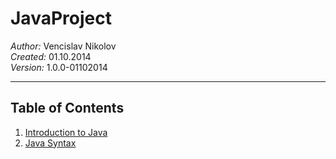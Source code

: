 JavaProject
===========

<em>Author:</em> Vencislav Nikolov<br/>
<em>Created:</em> 01.10.2014<br/>
<em>Version:</em> 1.0.0-01102014</p>

<hr />


<h2>Table of Contents</h2>

1. [Introduction to Java](https://github.com/galants/JavaProject/tree/master/HomeworkIntroductionToJava)
2. [Java Syntax](https://github.com/galants/JavaProject/tree/master/JavaSyntax)
